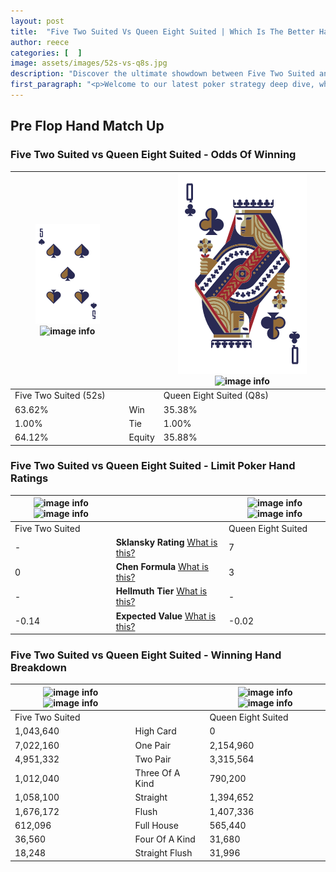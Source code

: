 ```yaml
---
layout: post
title:  "Five Two Suited Vs Queen Eight Suited | Which Is The Better Hand In Poker? A Complete Guide"
author: reece
categories: [  ]
image: assets/images/52s-vs-q8s.jpg
description: "Discover the ultimate showdown between Five Two Suited and Queen Eight Suited in poker! Uncover the odds, strategies, and scenarios where one hand triumphs over the other. Get ready to up your poker game with this thrilling analysis."
first_paragraph: "<p>Welcome to our latest poker strategy deep dive, where we're pitting two distinct hands against each other in a high-stakes showdown: Five Two Suited vs Queen Eight Suited.</p><p>In the dynamic world of poker, every decision counts, and knowing which hand holds the upper hand is key to your success at the table.</p><p>In this article, we'll dissect these two hands, explore the scenarios where one dominates the other, and equip you with the knowledge to make strategic choices that can tip the odds in your favor.</p><p>Get ready to unravel the intriguing dynamics of these poker hands and elevate your game to new heights.</p>"
---
```




[comment]: # (sp0)

## Pre Flop Hand Match Up

<div class="table hand-ratings" markdown="1"> 



### Five Two Suited vs Queen Eight Suited - Odds Of Winning


    
| ![image info](assets/images/hand1/5.png) ![image info](assets/images/hand1/2s.png) |  | ![image info](assets/images/hand2/q.png) ![image info](assets/images/hand2/8s.png) |
| -------- | -------- | -------- |
| Five Two Suited (52s) |  | Queen Eight Suited (Q8s) |
| 63.62% | Win | 35.38% |
| 1.00% | Tie | 1.00% |
| 64.12% | Equity | 35.88% |




[comment]: # (sp1)



### Five Two Suited vs Queen Eight Suited - Limit Poker Hand Ratings


    
| ![image info](https://www.riverpairs.com/assets/images/hand1/5.png) ![image info](https://www.riverpairs.com/assets/images/hand1/2s.png) |  | ![image info](https://www.riverpairs.com/assets/images/hand2/q.png) ![image info](https://www.riverpairs.com/assets/images/hand2/8s.png) |
| -------- | -------- | -------- |
| Five Two Suited |  | Queen Eight Suited |
| - | **Sklansky Rating** [What is this?](/sklansky-rating-explained) | 7 |
| 0 | **Chen Formula** [What is this?](/chen-formula-explained) | 3 |
| - | **Hellmuth Tier** [What is this?](/Hellmuth-tier-explained) | - |
| -0.14 | **Expected Value** [What is this?](/expected-value-explained) | -0.02 |




[comment]: # (sp2)



### Five Two Suited vs Queen Eight Suited - Winning Hand Breakdown


    
| ![image info](https://www.riverpairs.com/assets/images/hand1/5.png) ![image info](https://www.riverpairs.com/assets/images/hand1/2s.png) |  | ![image info](https://www.riverpairs.com/assets/images/hand2/q.png) ![image info](https://www.riverpairs.com/assets/images/hand2/8s.png) |
| -------- | -------- | -------- |
| Five Two Suited |  | Queen Eight Suited |
| 1,043,640 | High Card | 0 |
| 7,022,160 | One Pair | 2,154,960 |
| 4,951,332 | Two Pair | 3,315,564 |
| 1,012,040 | Three Of A Kind | 790,200 |
| 1,058,100 | Straight | 1,394,652 |
| 1,676,172 | Flush | 1,407,336 |
| 612,096 | Full House | 565,440 |
| 36,560 | Four Of A Kind | 31,680 |
| 18,248 | Straight Flush | 31,996 |




[comment]: # (sp3)



</div>

[comment]: # (sp4)



[comment]: # (sp5)

